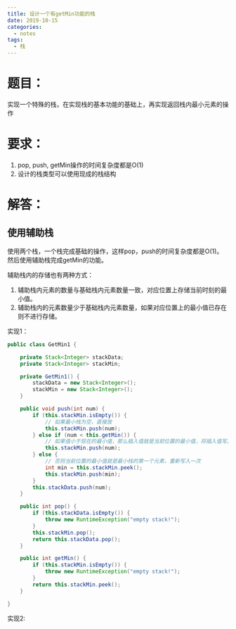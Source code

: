 ```yaml
---
title: 设计一个有getMin功能的栈
date: 2019-10-15
categories:
  - notes
tags:
  - 栈
---
```

# 题目：

实现一个特殊的栈，在实现栈的基本功能的基础上，再实现返回栈内最小元素的操作

# 要求：

1.  pop, push, getMin操作的时间复杂度都是O(1)
2.  设计的栈类型可以使用现成的栈结构

# 解答：

## 使用辅助栈

使用两个栈，一个栈完成基础的操作，这样pop，push的时间复杂度都是O(1)。然后使用辅助栈完成getMin的功能。

辅助栈内的存储也有两种方式：

1.  辅助栈内元素的数量与基础栈内元素数量一致，对应位置上存储当前时刻的最小值。
2.  辅助栈内的元素数量少于基础栈内元素数量，如果对应位置上的最小值已存在则不进行存储。

实现1：

```java
public class GetMin1 {

	private Stack<Integer> stackData;
	private Stack<Integer> stackMin;

	private GetMin1() {
		stackData = new Stack<Integer>();
		stackMin = new Stack<Integer>();
	}

	public void push(int num) {
		if (this.stackMin.isEmpty()) {
			// 如果最小栈为空，直接放
			this.stackMin.push(num);
		} else if (num < this.getMin()) {
			// 如果值小于现在的最小值，那么插入值就是当前位置的最小值，将插入值写入到最小栈中
			this.stackMin.push(num);
		} else {
			// 否则当前位置的最小值就是最小栈的第一个元素，重新写入一次
			int min = this.stackMin.peek();
			this.stackMin.push(min);
		}
		this.stackData.push(num);
	}

	public int pop() {
		if (this.stackData.isEmpty()) {
			throw new RuntimeException("empty stack!");
		}
		this.stackMin.pop();
		return this.stackData.pop();
	}

	public int getMin() {
		if (this.stackMin.isEmpty()) {
			throw new RuntimeException("empty stack!");
		}
		return this.stackMin.peek();
	}

}
```

实现2: